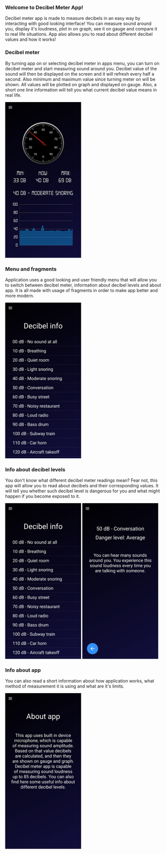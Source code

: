 ### Welcome to Decibel Meter App!
Decibel meter app is made to measure decibels in an easy way by interacting with good looking interface! 
You can measure sound around you, display it's loudness, plot in on graph, see it on gauge and compare it to real life situations. 
App also allows you to read about different decibel values and how it works!

### Decibel meter
By turning app on or selecting decibel meter in apps menu, you can turn on decibel meter and start measuring sound around you. 
Decibel value of the sound will then be displayed on the screen and it will refresh every half a second. Also minimum and maximum value since turning meter on will be shown.
All values will be plotted on graph and displayed on gauge. Also, a short one line information will tell you what current decibel value means in real life.

<p><img height="500px" src="app_screenshots/meter.jpg" /></p>

### Menu and fragments
Application uses a good looking and user friendly menu that will allow you to switch between decibel meter, information about decibel levels and about app. 
It is all made with usage of fragments in order to make app better and more modern.

<p><img height="500px" src="app_screenshots/dec_info.jpg" /></p>

### Info about decibel levels
You don't know what different decibel meter readings mean? Fear not, this app will allow you to read about decibels and their corresponding values. 
It will tell you whether such decibel level is dangerous for you and what might happen if you become exposed to it.

<p><img height="500px" src="app_screenshots/dec_info.jpg" />
<img height="500px" src="app_screenshots/dec_info_det_1.jpg" /></p>

### Info about app
You can also read a short information about how application works, what method of measurement it is using and what are it's limits.

<p><img height="500px" src="app_screenshots/app_info.jpg" /></p>
